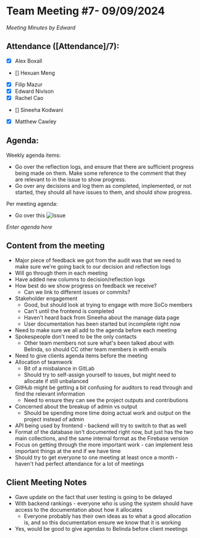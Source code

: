 # Team Meeting #7- 09/09/2024

*Meeting Minutes by Edward*

## Attendance ([Attendance]/7):

- [X] Alex Boxall
- [] Hexuan Meng
- [X] Filip Mazur
- [X] Edward Nivison
- [X] Rachel Cao
- [] Sineeha Kodwani
- [X] Matthew Cawley

## Agenda:

Weekly agenda items:
- Go over the reflection logs, and ensure that there are sufficient progress being made on them. Make some reference to the comment that they are relevant to in the issue to show progress.
- Go over any decisions and log them as completed, implemented, or not started, they should all have issues to them, and should show progress.

Per meeting agenda:

- Go over this ![Issue](https://github.com/mazfil/lab-allocator/issues/116)

*Enter agenda here*

## Content from the meeting

- Major piece of feedback we got from the audit was that we need to make sure we're going back to our decision and reflection logs
- Will go through them in each meeting
- Have added new columns to decision/reflection logs
- How best do we show progress on feedback we receive?
  - Can we link to different issues or commits?
- Stakeholder engagement
  - Good, but should look at trying to engage with more SoCo members
  - Can't until the frontend is completed
  - Haven't heard back from Sineeha about the manage data page
  - User documentation has been started but incomplete right now
- Need to make sure we all add to the agenda before each meeting
- Spokespeople don't need to be the only contacts
  - Other team members not sure what's been talked about with Belinda, so should CC other team members in with emails
- Need to give clients agenda items before the meeting
- Allocation of teamwork
  - Bit of a misbalance in GitLab
  - Should try to self-assign yourself to issues, but might need to allocate if still unbalanced
- GitHub might be getting a bit confusing for auditors to read through and find the relevant information
  - Need to ensure they can see the project outputs and contributions
- Concerned about the breakup of admin vs output
  - Should be spending more time doing actual work and output on the project instead of admin
- API being used by frontend - backend will try to switch to that as well
- Format of the database isn't documented right now, but just has the two main collections, and the same internal format as the Firebase version
- Focus on getting through the more important work - can implement less important things at the end if we have time
- Should try to get everyone to one meeting at least once a month - haven't had perfect attendance for a lot of meetings


## Client Meeting Notes
- Gave update on the fact that user testing is going to be delayed
- With backend rankings - everyone who is using the system should have access to the documentation about how it allocates
  - Everyone probably has their own ideas as to what a good allocation is, and so this documentation ensure we know that it is working
- Yes, would be good to give agendas to Belinda before client meetings


